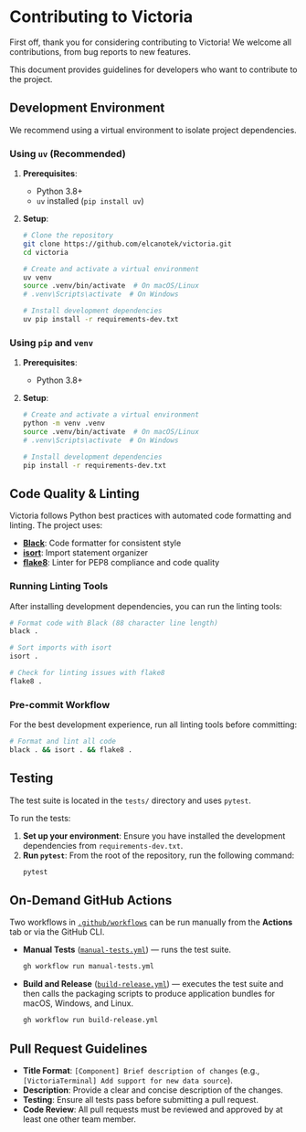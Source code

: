 # Contributing to Victoria

First off, thank you for considering contributing to Victoria! We welcome all contributions, from bug reports to new features.

This document provides guidelines for developers who want to contribute to the project.

## Development Environment

We recommend using a virtual environment to isolate project dependencies.

### Using `uv` (Recommended)

1.  **Prerequisites**:
    - Python 3.8+
    - `uv` installed (`pip install uv`)

2.  **Setup**:
    ```bash
    # Clone the repository
    git clone https://github.com/elcanotek/victoria.git
    cd victoria

    # Create and activate a virtual environment
    uv venv
    source .venv/bin/activate  # On macOS/Linux
    # .venv\Scripts\activate  # On Windows

    # Install development dependencies
    uv pip install -r requirements-dev.txt
    ```

### Using `pip` and `venv`

1.  **Prerequisites**:
    - Python 3.8+

2.  **Setup**:
    ```bash
    # Create and activate a virtual environment
    python -m venv .venv
    source .venv/bin/activate  # On macOS/Linux
    # .venv\Scripts\activate  # On Windows

    # Install development dependencies
    pip install -r requirements-dev.txt
    ```

## Code Quality & Linting

Victoria follows Python best practices with automated code formatting and linting. The project uses:

- **[Black](https://black.readthedocs.io/)**: Code formatter for consistent style
- **[isort](https://pycqa.github.io/isort/)**: Import statement organizer
- **[flake8](https://flake8.pycqa.org/)**: Linter for PEP8 compliance and code quality

### Running Linting Tools

After installing development dependencies, you can run the linting tools:

```bash
# Format code with Black (88 character line length)
black .

# Sort imports with isort
isort .

# Check for linting issues with flake8
flake8 .
```

### Pre-commit Workflow

For the best development experience, run all linting tools before committing:

```bash
# Format and lint all code
black . && isort . && flake8 .
```

## Testing

The test suite is located in the `tests/` directory and uses `pytest`.

To run the tests:

1.  **Set up your environment**: Ensure you have installed the development dependencies from `requirements-dev.txt`.
2.  **Run `pytest`**: From the root of the repository, run the following command:
    ```bash
    pytest
    ```

## On-Demand GitHub Actions

Two workflows in [`.github/workflows`](.github/workflows) can be run manually from the **Actions** tab or via the GitHub CLI.

* **Manual Tests** ([`manual-tests.yml`](.github/workflows/manual-tests.yml)) — runs the test suite.
  ```bash
  gh workflow run manual-tests.yml
  ```

* **Build and Release** ([`build-release.yml`](.github/workflows/build-release.yml)) — executes the test suite and then calls the packaging scripts to produce application bundles for macOS, Windows, and Linux.
  ```bash
  gh workflow run build-release.yml
  ```

## Pull Request Guidelines

- **Title Format**: `[Component] Brief description of changes` (e.g., `[VictoriaTerminal] Add support for new data source`).
- **Description**: Provide a clear and concise description of the changes.
- **Testing**: Ensure all tests pass before submitting a pull request.
- **Code Review**: All pull requests must be reviewed and approved by at least one other team member.
